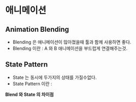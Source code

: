 # 애니메이션

## Animation Blending
- Blending 은 애니메이션이 많아졌을때 툴과 함께 사용하면 좋다.
- Blending 이란 : A 와 B 애니메이션을 부드럽게 연결해주는것.

## State Pattern
- State 는 동시에 두가지의 상태를 가질수없다.
- State Pattern 이란 : 

**Blend 와 State 의 차이점**
